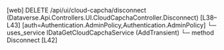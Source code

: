 [web] DELETE /api/ui/cloud-capcha/disconnect  (Dataverse.Api.Controllers.UI.CloudCapchaController.Disconnect)  [L38–L43] [auth=Authentication.AdminPolicy,Authentication.AdminPolicy]
  └─ uses_service IDataGetCloudCapchaService (AddTransient)
    └─ method Disconnect [L42]

